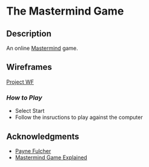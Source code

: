 # **The Mastermind Game**

## Description

An online [Mastermind](<https://en.wikipedia.org/wiki/Mastermind_(board_game)>) game.

## Wireframes

[Project WF](https://drive.google.com/file/d/1yfIKqCnkdzodZbOoAWQlaVri5tLzqK2P/view)

### _How to Play_

- Select Start
- Follow the insructions to play against the computer

## Acknowledgments

- [Payne Fulcher](pfulcher26@gmail.com)
- [Mastermind Game Explained](https://www.youtube.com/watch?v=Dn0iqlY5tMU&ab_channel=GatherTogetherGames)
